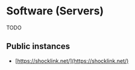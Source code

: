
# Software (Servers)

TODO

## Public instances

- [https://shocklink.net/](https://shocklink.net/)
